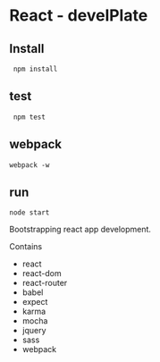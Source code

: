 <!--
@Author: Andreee "DevelDoe" Ray <andreeray>
@Date:   2017-02-20T13:54:23+01:00
@Email:  me@andreeray.se
@Filename: readme.md
@Last modified by:   andreeray
@Last modified time: 2017-03-03T22:25:40+01:00
-->



# React - develPlate

## Install

```
 npm install
```

## test

```
 npm test
```

## webpack

```
webpack -w
```

## run

```
node start
``` 

Bootstrapping react app development.

Contains
 * react
 * react-dom
 * react-router
 * babel
 * expect
 * karma
 * mocha
 * jquery
 * sass
 * webpack
